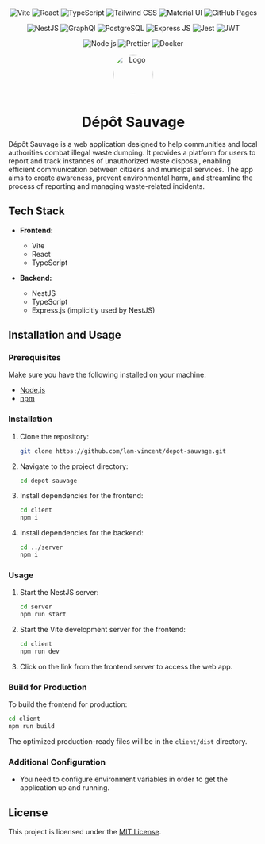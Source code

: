 <br/>
<div align="center">

![Vite](https://img.shields.io/badge/Vite-B73BFE?style=for-the-badge&logo=vite&logoColor=FFD62E)
![React](https://img.shields.io/badge/React-20232A?style=for-the-badge&logo=react&logoColor=61DAFB)
![TypeScript](https://img.shields.io/badge/TypeScript-007ACC?style=for-the-badge&logo=typescript&logoColor=white)
![Tailwind CSS](https://img.shields.io/badge/Tailwind_CSS-38B2AC?style=for-the-badge&logo=tailwind-css&logoColor=white)
![Material UI](https://img.shields.io/badge/Material%20UI-007FFF?style=for-the-badge&logo=mui&logoColor=white)
![GitHub Pages](https://img.shields.io/badge/GitHub%20Pages-222222?style=for-the-badge&logo=GitHub%20Pages&logoColor=white)

![NestJS](https://img.shields.io/badge/nestjs-E0234E?style=for-the-badge&logo=nestjs&logoColor=white)
![GraphQl](https://img.shields.io/badge/GraphQl-E10098?style=for-the-badge&logo=graphql&logoColor=white)
![PostgreSQL](https://img.shields.io/badge/PostgreSQL-316192?style=for-the-badge&logo=postgresql&logoColor=white)
![Express JS](https://img.shields.io/badge/Express%20js-000000?style=for-the-badge&logo=express&logoColor=white)
![Jest](https://img.shields.io/badge/Jest-C21325?style=for-the-badge&logo=jest&logoColor=white)
![JWT](https://img.shields.io/badge/JWT-000000?style=for-the-badge&logo=JSON%20web%20tokens&logoColor=white)

![Node js](https://img.shields.io/badge/Node%20js-339933?style=for-the-badge&logo=nodedotjs&logoColor=white)
![Prettier](https://img.shields.io/badge/prettier-1A2C34?style=for-the-badge&logo=prettier&logoColor=F7BA3E)
![Docker](https://img.shields.io/badge/Docker-2CA5E0?style=for-the-badge&logo=docker&logoColor=whitee)

<img src="https://encrypted-tbn0.gstatic.com/images?q=tbn:ANd9GcRJgYKHcjaMek7hg2RJ0yly8M8BnEjj9Xdcj08BLw-jE2LeEm2_YK2NClOeQ9UJ_x3YZYY&usqp=CAU" alt="Logo" width="80" style="border-radius: 100%;">

<h1 align="center" id="top">Dépôt Sauvage</h3>

</div>

Dépôt Sauvage is a web application designed to help communities and local authorities combat illegal waste dumping. It provides a platform for users to report and track instances of unauthorized waste disposal, enabling efficient communication between citizens and municipal services. The app aims to create awareness, prevent environmental harm, and streamline the process of reporting and managing waste-related incidents.

## Tech Stack

- **Frontend:**

  - Vite
  - React
  - TypeScript

- **Backend:**
  - NestJS
  - TypeScript
  - Express.js (implicitly used by NestJS)

## Installation and Usage

### Prerequisites

Make sure you have the following installed on your machine:

- [Node.js](https://nodejs.org/)
- [npm](https://www.npmjs.com/)

### Installation

1. Clone the repository:

   ```bash
   git clone https://github.com/lam-vincent/depot-sauvage.git
   ```

2. Navigate to the project directory:

   ```bash
   cd depot-sauvage
   ```

3. Install dependencies for the frontend:

   ```bash
   cd client
   npm i
   ```

4. Install dependencies for the backend:

   ```bash
   cd ../server
   npm i
   ```

### Usage

1. Start the NestJS server:

   ```bash
   cd server
   npm run start
   ```

2. Start the Vite development server for the frontend:

   ```bash
   cd client
   npm run dev
   ```

3. Click on the link from the frontend server to access the web app.

### Build for Production

To build the frontend for production:

```bash
cd client
npm run build
```

The optimized production-ready files will be in the `client/dist` directory.

### Additional Configuration

- You need to configure environment variables in order to get the application up and running.

## License

This project is licensed under the [MIT License](LICENSE).
